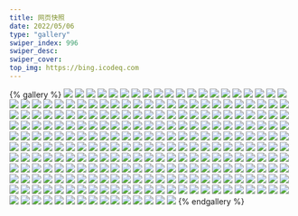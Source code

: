 ```yaml
---
title: 网页快照
date: 2022/05/06 
type: "gallery" 
swiper_index: 996
swiper_desc: 
swiper_cover: 
top_img: https://bing.icodeq.com 
---
```


{% gallery %}
![](https://alist.learnonly.xyz/d/!网页快照/time.run-us-west2.goorm.io/2022-08-29_21-57-43.png)
![](https://alist.learnonly.xyz/d/!网页快照/time.run-us-west2.goorm.io/2022-08-31_15-59-53.png)
![](https://alist.learnonly.xyz/d/!网页快照/time.run-us-west2.goorm.io/2022-08-31_09-57-21.png)
![](https://alist.learnonly.xyz/d/!网页快照/time.run-us-west2.goorm.io/2022-08-31_03-44-51.png)
![](https://alist.learnonly.xyz/d/!网页快照/time.run-us-west2.goorm.io/2022-08-30_13-39-40.png)
![](https://alist.learnonly.xyz/d/!网页快照/time.run-us-west2.goorm.io/2022-08-30_16-02-17.png)
![](https://alist.learnonly.xyz/d/!网页快照/time.run-us-west2.goorm.io/2022-08-29_09-59-49.png)
![](https://alist.learnonly.xyz/d/!网页快照/time.run-us-west2.goorm.io/2022-08-31_21-57-59.png)
![](https://alist.learnonly.xyz/d/!网页快照/time.run-us-west2.goorm.io/2022-08-30_21-57-23.png)
![](https://alist.learnonly.xyz/d/!网页快照/time.run-us-west2.goorm.io/2022-08-30_19-01-00.png)
![](https://alist.learnonly.xyz/d/!网页快照/time.run-us-west2.goorm.io/2022-08-31_19-02-09.png)
![](https://alist.learnonly.xyz/d/!网页快照/time.run-us-west2.goorm.io/2022-08-29_05-28-11.png)
![](https://alist.learnonly.xyz/d/!网页快照/time.run-us-west2.goorm.io/2022-08-31_05-23-09.png)
![](https://alist.learnonly.xyz/d/!网页快照/time.run-us-west2.goorm.io/2022-08-30_07-18-52.png)
![](https://alist.learnonly.xyz/d/!网页快照/time.run-us-west2.goorm.io/2022-08-30_05-26-21.png)
![](https://alist.learnonly.xyz/d/!网页快照/time.run-us-west2.goorm.io/2022-08-29_16-05-37.png)
![](https://alist.learnonly.xyz/d/!网页快照/time.run-us-west2.goorm.io/2022-08-31_07-31-28.png)
![](https://alist.learnonly.xyz/d/!网页快照/time.run-us-west2.goorm.io/2022-08-31_13-32-58.png)
![](https://alist.learnonly.xyz/d/!网页快照/time.run-us-west2.goorm.io/2022-08-30_03-33-51.png)
![](https://alist.learnonly.xyz/d/!网页快照/time.run-us-west2.goorm.io/2022-08-29_03-31-28.png)
![](https://alist.learnonly.xyz/d/!网页快照/vercel.pighog.repl.co/2022-08-31_19-01-39.png)
![](https://alist.learnonly.xyz/d/!网页快照/vercel.pighog.repl.co/2022-08-30_21-56-52.png)
![](https://alist.learnonly.xyz/d/!网页快照/vercel.pighog.repl.co/2022-08-30_16-01-35.png)
![](https://alist.learnonly.xyz/d/!网页快照/vercel.pighog.repl.co/2022-08-29_16-00-46.png)
![](https://alist.learnonly.xyz/d/!网页快照/vercel.pighog.repl.co/2022-08-31_15-59-03.png)
![](https://alist.learnonly.xyz/d/!网页快照/vercel.pighog.repl.co/2022-08-30_19-00-28.png)
![](https://alist.learnonly.xyz/d/!网页快照/vercel.pighog.repl.co/2022-08-29_05-25-33.png)
![](https://alist.learnonly.xyz/d/!网页快照/vercel.pighog.repl.co/2022-08-31_21-57-28.png)
![](https://alist.learnonly.xyz/d/!网页快照/vercel.pighog.repl.co/2022-08-29_03-30-51.png)
![](https://alist.learnonly.xyz/d/!网页快照/vercel.pighog.repl.co/2022-08-31_07-29-17.png)
![](https://alist.learnonly.xyz/d/!网页快照/vercel.pighog.repl.co/2022-08-31_13-32-19.png)
![](https://alist.learnonly.xyz/d/!网页快照/vercel.pighog.repl.co/2022-08-30_03-33-16.png)
![](https://alist.learnonly.xyz/d/!网页快照/vercel.pighog.repl.co/2022-08-30_05-25-48.png)
![](https://alist.learnonly.xyz/d/!网页快照/vercel.pighog.repl.co/2022-08-31_03-44-19.png)
![](https://alist.learnonly.xyz/d/!网页快照/vercel.pighog.repl.co/2022-08-30_07-18-24.png)
![](https://alist.learnonly.xyz/d/!网页快照/vercel.pighog.repl.co/2022-08-31_09-56-54.png)
![](https://alist.learnonly.xyz/d/!网页快照/vercel.pighog.repl.co/2022-08-29_09-59-17.png)
![](https://alist.learnonly.xyz/d/!网页快照/vercel.pighog.repl.co/2022-08-30_13-38-55.png)
![](https://alist.learnonly.xyz/d/!网页快照/vercel.pighog.repl.co/2022-08-29_21-57-15.png)
![](https://alist.learnonly.xyz/d/!网页快照/vercel.pighog.repl.co/2022-08-31_05-22-40.png)
![](https://alist.learnonly.xyz/d/!网页快照/alist.learnonly.xyz/2022-08-29_05-15-50.png)
![](https://alist.learnonly.xyz/d/!网页快照/alist.learnonly.xyz/2022-08-29_09-55-29.png)
![](https://alist.learnonly.xyz/d/!网页快照/alist.learnonly.xyz/2022-08-31_21-55-56.png)
![](https://alist.learnonly.xyz/d/!网页快照/alist.learnonly.xyz/2022-08-30_21-55-17.png)
![](https://alist.learnonly.xyz/d/!网页快照/alist.learnonly.xyz/2022-08-31_13-30-13.png)
![](https://alist.learnonly.xyz/d/!网页快照/alist.learnonly.xyz/2022-08-31_18-58-56.png)
![](https://alist.learnonly.xyz/d/!网页快照/alist.learnonly.xyz/2022-08-29_03-28-10.png)
![](https://alist.learnonly.xyz/d/!网页快照/alist.learnonly.xyz/2022-08-30_05-21-25.png)
![](https://alist.learnonly.xyz/d/!网页快照/alist.learnonly.xyz/2022-08-31_15-57-17.png)
![](https://alist.learnonly.xyz/d/!网页快照/alist.learnonly.xyz/2022-08-31_03-41-30.png)
![](https://alist.learnonly.xyz/d/!网页快照/alist.learnonly.xyz/2022-08-30_13-31-18.png)
![](https://alist.learnonly.xyz/d/!网页快照/alist.learnonly.xyz/2022-08-30_03-31-17.png)
![](https://alist.learnonly.xyz/d/!网页快照/alist.learnonly.xyz/2022-08-30_18-57-26.png)
![](https://alist.learnonly.xyz/d/!网页快照/alist.learnonly.xyz/2022-08-31_09-55-20.png)
![](https://alist.learnonly.xyz/d/!网页快照/alist.learnonly.xyz/2022-08-31_07-27-46.png)
![](https://alist.learnonly.xyz/d/!网页快照/alist.learnonly.xyz/2022-08-29_21-55-44.png)
![](https://alist.learnonly.xyz/d/!网页快照/alist.learnonly.xyz/2022-08-30_15-57-03.png)
![](https://alist.learnonly.xyz/d/!网页快照/alist.learnonly.xyz/2022-08-29_15-56-02.png)
![](https://alist.learnonly.xyz/d/!网页快照/alist.learnonly.xyz/2022-08-30_07-16-43.png)
![](https://alist.learnonly.xyz/d/!网页快照/alist.learnonly.xyz/2022-08-31_05-19-58.png)
![](https://alist.learnonly.xyz/d/!网页快照/img.pighog.repl.co/2022-08-30_21-55-51.png)
![](https://alist.learnonly.xyz/d/!网页快照/img.pighog.repl.co/2022-08-30_07-17-22.png)
![](https://alist.learnonly.xyz/d/!网页快照/img.pighog.repl.co/2022-08-29_21-56-21.png)
![](https://alist.learnonly.xyz/d/!网页快照/img.pighog.repl.co/2022-08-31_03-43-17.png)
![](https://alist.learnonly.xyz/d/!网页快照/img.pighog.repl.co/2022-08-31_13-30-59.png)
![](https://alist.learnonly.xyz/d/!网页快照/img.pighog.repl.co/2022-08-29_09-58-16.png)
![](https://alist.learnonly.xyz/d/!网页快照/img.pighog.repl.co/2022-08-30_05-25-03.png)
![](https://alist.learnonly.xyz/d/!网页快照/img.pighog.repl.co/2022-08-31_21-56-36.png)
![](https://alist.learnonly.xyz/d/!网页快照/img.pighog.repl.co/2022-08-31_15-58-02.png)
![](https://alist.learnonly.xyz/d/!网页快照/img.pighog.repl.co/2022-08-29_05-24-48.png)
![](https://alist.learnonly.xyz/d/!网页快照/img.pighog.repl.co/2022-08-30_03-31-57.png)
![](https://alist.learnonly.xyz/d/!网页快照/img.pighog.repl.co/2022-08-31_07-28-29.png)
![](https://alist.learnonly.xyz/d/!网页快照/img.pighog.repl.co/2022-08-30_16-00-45.png)
![](https://alist.learnonly.xyz/d/!网页快照/img.pighog.repl.co/2022-08-29_15-59-44.png)
![](https://alist.learnonly.xyz/d/!网页快照/img.pighog.repl.co/2022-08-29_03-28-51.png)
![](https://alist.learnonly.xyz/d/!网页快照/img.pighog.repl.co/2022-08-31_09-55-56.png)
![](https://alist.learnonly.xyz/d/!网页快照/img.pighog.repl.co/2022-08-31_18-59-35.png)
![](https://alist.learnonly.xyz/d/!网页快照/img.pighog.repl.co/2022-08-30_18-59-19.png)
![](https://alist.learnonly.xyz/d/!网页快照/img.pighog.repl.co/2022-08-30_13-37-54.png)
![](https://alist.learnonly.xyz/d/!网页快照/img.pighog.repl.co/2022-08-31_05-20-40.png)
![](https://alist.learnonly.xyz/d/!网页快照/one.pighog.repl.co/2022-08-30_03-33-09.png)
![](https://alist.learnonly.xyz/d/!网页快照/one.pighog.repl.co/2022-08-31_07-29-09.png)
![](https://alist.learnonly.xyz/d/!网页快照/one.pighog.repl.co/2022-08-30_16-01-28.png)
![](https://alist.learnonly.xyz/d/!网页快照/one.pighog.repl.co/2022-08-31_05-22-32.png)
![](https://alist.learnonly.xyz/d/!网页快照/one.pighog.repl.co/2022-08-30_05-25-40.png)
![](https://alist.learnonly.xyz/d/!网页快照/one.pighog.repl.co/2022-08-31_19-01-32.png)
![](https://alist.learnonly.xyz/d/!网页快照/one.pighog.repl.co/2022-08-29_03-30-44.png)
![](https://alist.learnonly.xyz/d/!网页快照/one.pighog.repl.co/2022-08-29_05-25-26.png)
![](https://alist.learnonly.xyz/d/!网页快照/one.pighog.repl.co/2022-08-31_13-32-11.png)
![](https://alist.learnonly.xyz/d/!网页快照/one.pighog.repl.co/2022-08-31_09-56-46.png)
![](https://alist.learnonly.xyz/d/!网页快照/one.pighog.repl.co/2022-08-30_13-38-48.png)
![](https://alist.learnonly.xyz/d/!网页快照/one.pighog.repl.co/2022-08-29_21-57-07.png)
![](https://alist.learnonly.xyz/d/!网页快照/one.pighog.repl.co/2022-08-31_15-58-56.png)
![](https://alist.learnonly.xyz/d/!网页快照/one.pighog.repl.co/2022-08-31_21-57-21.png)
![](https://alist.learnonly.xyz/d/!网页快照/one.pighog.repl.co/2022-08-31_03-44-12.png)
![](https://alist.learnonly.xyz/d/!网页快照/one.pighog.repl.co/2022-08-30_21-56-45.png)
![](https://alist.learnonly.xyz/d/!网页快照/one.pighog.repl.co/2022-08-29_09-59-10.png)
![](https://alist.learnonly.xyz/d/!网页快照/one.pighog.repl.co/2022-08-29_16-00-39.png)
![](https://alist.learnonly.xyz/d/!网页快照/one.pighog.repl.co/2022-08-30_19-00-21.png)
![](https://alist.learnonly.xyz/d/!网页快照/one.pighog.repl.co/2022-08-30_07-18-17.png)
![](https://alist.learnonly.xyz/d/!网页快照/todo.learnonly.xyz/2022-08-30_19-02-11.png)
![](https://alist.learnonly.xyz/d/!网页快照/todo.learnonly.xyz/2022-08-29_16-09-22.png)
![](https://alist.learnonly.xyz/d/!网页快照/todo.learnonly.xyz/2022-08-30_07-24-00.png)
![](https://alist.learnonly.xyz/d/!网页快照/todo.learnonly.xyz/2022-08-31_16-00-36.png)
![](https://alist.learnonly.xyz/d/!网页快照/todo.learnonly.xyz/2022-08-31_03-46-26.png)
![](https://alist.learnonly.xyz/d/!网页快照/todo.learnonly.xyz/2022-08-30_05-37-20.png)
![](https://alist.learnonly.xyz/d/!网页快照/todo.learnonly.xyz/2022-08-29_03-33-13.png)
![](https://alist.learnonly.xyz/d/!网页快照/todo.learnonly.xyz/2022-08-31_16-00-26.png)
![](https://alist.learnonly.xyz/d/!网页快照/todo.learnonly.xyz/2022-08-29_16-09-33.png)
![](https://alist.learnonly.xyz/d/!网页快照/todo.learnonly.xyz/2022-08-29_10-04-01.png)
![](https://alist.learnonly.xyz/d/!网页快照/todo.learnonly.xyz/2022-08-30_07-22-14.png)
![](https://alist.learnonly.xyz/d/!网页快照/todo.learnonly.xyz/2022-08-31_09-58-05.png)
![](https://alist.learnonly.xyz/d/!网页快照/todo.learnonly.xyz/2022-08-31_19-04-33.png)
![](https://alist.learnonly.xyz/d/!网页快照/todo.learnonly.xyz/2022-08-31_03-46-36.png)
![](https://alist.learnonly.xyz/d/!网页快照/todo.learnonly.xyz/2022-08-29_03-33-24.png)
![](https://alist.learnonly.xyz/d/!网页快照/todo.learnonly.xyz/2022-08-30_13-44-21.png)
![](https://alist.learnonly.xyz/d/!网页快照/todo.learnonly.xyz/2022-08-31_13-33-34.png)
![](https://alist.learnonly.xyz/d/!网页快照/todo.learnonly.xyz/2022-08-31_05-23-45.png)
![](https://alist.learnonly.xyz/d/!网页快照/todo.learnonly.xyz/2022-08-31_05-23-55.png)
![](https://alist.learnonly.xyz/d/!网页快照/todo.learnonly.xyz/2022-08-29_22-01-06.png)
![](https://alist.learnonly.xyz/d/!网页快照/todo.learnonly.xyz/2022-08-31_07-32-40.png)
![](https://alist.learnonly.xyz/d/!网页快照/todo.learnonly.xyz/2022-08-30_13-42-46.png)
![](https://alist.learnonly.xyz/d/!网页快照/todo.learnonly.xyz/2022-08-30_05-40-07.png)
![](https://alist.learnonly.xyz/d/!网页快照/todo.learnonly.xyz/2022-08-31_13-33-45.png)
![](https://alist.learnonly.xyz/d/!网页快照/todo.learnonly.xyz/2022-08-30_19-02-00.png)
![](https://alist.learnonly.xyz/d/!网页快照/todo.learnonly.xyz/2022-08-30_03-38-56.png)
![](https://alist.learnonly.xyz/d/!网页快照/todo.learnonly.xyz/2022-08-30_03-41-42.png)
![](https://alist.learnonly.xyz/d/!网页快照/todo.learnonly.xyz/2022-08-29_22-01-17.png)
![](https://alist.learnonly.xyz/d/!网页快照/todo.learnonly.xyz/2022-08-30_21-58-09.png)
![](https://alist.learnonly.xyz/d/!网页快照/todo.learnonly.xyz/2022-08-31_21-59-55.png)
![](https://alist.learnonly.xyz/d/!网页快照/todo.learnonly.xyz/2022-08-31_09-57-54.png)
![](https://alist.learnonly.xyz/d/!网页快照/todo.learnonly.xyz/2022-08-30_21-57-58.png)
![](https://alist.learnonly.xyz/d/!网页快照/todo.learnonly.xyz/2022-08-29_05-33-17.png)
![](https://alist.learnonly.xyz/d/!网页快照/todo.learnonly.xyz/2022-08-31_07-32-29.png)
![](https://alist.learnonly.xyz/d/!网页快照/todo.learnonly.xyz/2022-08-30_16-07-08.png)
![](https://alist.learnonly.xyz/d/!网页快照/todo.learnonly.xyz/2022-08-30_16-07-18.png)
![](https://alist.learnonly.xyz/d/!网页快照/todo.learnonly.xyz/2022-08-31_19-04-45.png)
![](https://alist.learnonly.xyz/d/!网页快照/todo.learnonly.xyz/2022-08-29_10-05-48.png)
![](https://alist.learnonly.xyz/d/!网页快照/todo.learnonly.xyz/2022-08-31_21-59-25.png)
![](https://alist.learnonly.xyz/d/!网页快照/todo.learnonly.xyz/2022-08-29_05-31-31.png)
![](https://alist.learnonly.xyz/d/!网页快照/space.bilibili.com/2022-08-31_09-55-30.png)
![](https://alist.learnonly.xyz/d/!网页快照/space.bilibili.com/2022-08-29_09-57-50.png)
![](https://alist.learnonly.xyz/d/!网页快照/space.bilibili.com/2022-08-30_03-31-31.png)
![](https://alist.learnonly.xyz/d/!网页快照/space.bilibili.com/2022-08-30_05-21-37.png)
![](https://alist.learnonly.xyz/d/!网页快照/space.bilibili.com/2022-08-31_05-20-11.png)
![](https://alist.learnonly.xyz/d/!网页快照/space.bilibili.com/2022-08-30_21-55-26.png)
![](https://alist.learnonly.xyz/d/!网页快照/space.bilibili.com/2022-08-31_07-28-01.png)
![](https://alist.learnonly.xyz/d/!网页快照/space.bilibili.com/2022-08-29_21-55-55.png)
![](https://alist.learnonly.xyz/d/!网页快照/space.bilibili.com/2022-08-29_15-56-15.png)
![](https://alist.learnonly.xyz/d/!网页快照/space.bilibili.com/2022-08-29_05-16-06.png)
![](https://alist.learnonly.xyz/d/!网页快照/space.bilibili.com/2022-08-30_13-31-32.png)
![](https://alist.learnonly.xyz/d/!网页快照/space.bilibili.com/2022-08-30_07-16-56.png)
![](https://alist.learnonly.xyz/d/!网页快照/space.bilibili.com/2022-08-31_21-56-09.png)
![](https://alist.learnonly.xyz/d/!网页快照/space.bilibili.com/2022-08-31_18-59-09.png)
![](https://alist.learnonly.xyz/d/!网页快照/space.bilibili.com/2022-08-31_13-30-31.png)
![](https://alist.learnonly.xyz/d/!网页快照/space.bilibili.com/2022-08-30_18-57-40.png)
![](https://alist.learnonly.xyz/d/!网页快照/space.bilibili.com/2022-08-29_03-28-23.png)
![](https://alist.learnonly.xyz/d/!网页快照/space.bilibili.com/2022-08-31_15-57-35.png)
![](https://alist.learnonly.xyz/d/!网页快照/space.bilibili.com/2022-08-31_03-41-42.png)
![](https://alist.learnonly.xyz/d/!网页快照/space.bilibili.com/2022-08-30_15-57-18.png)
![](https://alist.learnonly.xyz/d/!网页快照/read.learnonly.xyz/2022-08-29_16-08-02.png)
![](https://alist.learnonly.xyz/d/!网页快照/read.learnonly.xyz/2022-08-31_05-23-21.png)
![](https://alist.learnonly.xyz/d/!网页快照/read.learnonly.xyz/2022-08-31_09-57-31.png)
![](https://alist.learnonly.xyz/d/!网页快照/read.learnonly.xyz/2022-08-30_19-01-24.png)
![](https://alist.learnonly.xyz/d/!网页快照/read.learnonly.xyz/2022-08-31_13-33-08.png)
![](https://alist.learnonly.xyz/d/!网页快照/read.learnonly.xyz/2022-08-31_21-58-10.png)
![](https://alist.learnonly.xyz/d/!网页快照/read.learnonly.xyz/2022-08-31_16-00-03.png)
![](https://alist.learnonly.xyz/d/!网页快照/read.learnonly.xyz/2022-08-30_16-03-26.png)
![](https://alist.learnonly.xyz/d/!网页快照/read.learnonly.xyz/2022-08-31_03-45-02.png)
![](https://alist.learnonly.xyz/d/!网页快照/read.learnonly.xyz/2022-08-29_21-58-08.png)
![](https://alist.learnonly.xyz/d/!网页快照/read.learnonly.xyz/2022-08-30_03-34-15.png)
![](https://alist.learnonly.xyz/d/!网页快照/read.learnonly.xyz/2022-08-30_13-42-04.png)
![](https://alist.learnonly.xyz/d/!网页快照/read.learnonly.xyz/2022-08-29_10-01-05.png)
![](https://alist.learnonly.xyz/d/!网页快照/read.learnonly.xyz/2022-08-30_07-19-17.png)
![](https://alist.learnonly.xyz/d/!网页快照/read.learnonly.xyz/2022-08-29_03-31-53.png)
![](https://alist.learnonly.xyz/d/!网页快照/read.learnonly.xyz/2022-08-31_19-04-10.png)
![](https://alist.learnonly.xyz/d/!网页快照/read.learnonly.xyz/2022-08-31_07-31-51.png)
![](https://alist.learnonly.xyz/d/!网页快照/read.learnonly.xyz/2022-08-29_05-28-35.png)
![](https://alist.learnonly.xyz/d/!网页快照/read.learnonly.xyz/2022-08-30_21-57-35.png)
![](https://alist.learnonly.xyz/d/!网页快照/read.learnonly.xyz/2022-08-30_05-30-44.png)
![](https://alist.learnonly.xyz/d/!网页快照/docs.learnonly.xyz/2022-08-29_16-09-10.png)
![](https://alist.learnonly.xyz/d/!网页快照/docs.learnonly.xyz/2022-08-30_16-06-57.png)
![](https://alist.learnonly.xyz/d/!网页快照/docs.learnonly.xyz/2022-08-29_05-29-44.png)
![](https://alist.learnonly.xyz/d/!网页快照/docs.learnonly.xyz/2022-08-30_19-01-48.png)
![](https://alist.learnonly.xyz/d/!网页快照/docs.learnonly.xyz/2022-08-31_13-33-22.png)
![](https://alist.learnonly.xyz/d/!网页快照/docs.learnonly.xyz/2022-08-31_16-00-15.png)
![](https://alist.learnonly.xyz/d/!网页快照/docs.learnonly.xyz/2022-08-31_05-23-32.png)
![](https://alist.learnonly.xyz/d/!网页快照/docs.learnonly.xyz/2022-08-29_22-00-55.png)
![](https://alist.learnonly.xyz/d/!网页快照/docs.learnonly.xyz/2022-08-30_07-20-28.png)
![](https://alist.learnonly.xyz/d/!网页快照/docs.learnonly.xyz/2022-08-31_19-04-21.png)
![](https://alist.learnonly.xyz/d/!网页快照/docs.learnonly.xyz/2022-08-30_05-35-08.png)
![](https://alist.learnonly.xyz/d/!网页快照/docs.learnonly.xyz/2022-08-31_09-57-42.png)
![](https://alist.learnonly.xyz/d/!网页快照/docs.learnonly.xyz/2022-08-31_03-46-10.png)
![](https://alist.learnonly.xyz/d/!网页快照/docs.learnonly.xyz/2022-08-31_21-59-18.png)
![](https://alist.learnonly.xyz/d/!网页快照/docs.learnonly.xyz/2022-08-30_21-57-47.png)
![](https://alist.learnonly.xyz/d/!网页快照/docs.learnonly.xyz/2022-08-29_03-33-01.png)
![](https://alist.learnonly.xyz/d/!网页快照/docs.learnonly.xyz/2022-08-29_10-02-15.png)
![](https://alist.learnonly.xyz/d/!网页快照/docs.learnonly.xyz/2022-08-30_03-35-22.png)
![](https://alist.learnonly.xyz/d/!网页快照/docs.learnonly.xyz/2022-08-30_13-42-28.png)
![](https://alist.learnonly.xyz/d/!网页快照/docs.learnonly.xyz/2022-08-31_07-32-16.png)
![](https://alist.learnonly.xyz/d/!网页快照/news.pigp.repl.co/2022-08-31_13-32-50.png)
![](https://alist.learnonly.xyz/d/!网页快照/news.pigp.repl.co/2022-08-30_07-18-45.png)
![](https://alist.learnonly.xyz/d/!网页快照/news.pigp.repl.co/2022-08-30_19-00-52.png)
![](https://alist.learnonly.xyz/d/!网页快照/news.pigp.repl.co/2022-08-31_19-02-02.png)
![](https://alist.learnonly.xyz/d/!网页快照/news.pigp.repl.co/2022-08-31_21-57-51.png)
![](https://alist.learnonly.xyz/d/!网页快照/news.pigp.repl.co/2022-08-30_16-02-09.png)
![](https://alist.learnonly.xyz/d/!网页快照/news.pigp.repl.co/2022-08-31_03-44-42.png)
![](https://alist.learnonly.xyz/d/!网页快照/news.pigp.repl.co/2022-08-29_09-59-41.png)
![](https://alist.learnonly.xyz/d/!网页快照/news.pigp.repl.co/2022-08-30_03-33-43.png)
![](https://alist.learnonly.xyz/d/!网页快照/news.pigp.repl.co/2022-08-30_13-39-32.png)
![](https://alist.learnonly.xyz/d/!网页快照/news.pigp.repl.co/2022-08-31_07-31-20.png)
![](https://alist.learnonly.xyz/d/!网页快照/news.pigp.repl.co/2022-08-31_09-57-13.png)
![](https://alist.learnonly.xyz/d/!网页快照/news.pigp.repl.co/2022-08-30_05-26-13.png)
![](https://alist.learnonly.xyz/d/!网页快照/news.pigp.repl.co/2022-08-31_15-59-45.png)
![](https://alist.learnonly.xyz/d/!网页快照/news.pigp.repl.co/2022-08-29_05-28-03.png)
![](https://alist.learnonly.xyz/d/!网页快照/news.pigp.repl.co/2022-08-30_21-57-15.png)
![](https://alist.learnonly.xyz/d/!网页快照/news.pigp.repl.co/2022-08-31_05-23-01.png)
![](https://alist.learnonly.xyz/d/!网页快照/news.pigp.repl.co/2022-08-29_03-31-20.png)
![](https://alist.learnonly.xyz/d/!网页快照/news.pigp.repl.co/2022-08-29_21-57-36.png)
![](https://alist.learnonly.xyz/d/!网页快照/news.pigp.repl.co/2022-08-29_16-05-30.png)
![](https://alist.learnonly.xyz/d/!网页快照/pighog.vercel.app/2022-08-30_03-31-47.png)
![](https://alist.learnonly.xyz/d/!网页快照/pighog.vercel.app/2022-08-30_05-24-53.png)
![](https://alist.learnonly.xyz/d/!网页快照/pighog.vercel.app/2022-08-30_07-17-12.png)
![](https://alist.learnonly.xyz/d/!网页快照/pighog.vercel.app/2022-08-31_15-57-52.png)
![](https://alist.learnonly.xyz/d/!网页快照/pighog.vercel.app/2022-08-30_13-34-47.png)
![](https://alist.learnonly.xyz/d/!网页快照/pighog.vercel.app/2022-08-29_15-59-31.png)
![](https://alist.learnonly.xyz/d/!网页快照/pighog.vercel.app/2022-08-31_05-20-29.png)
![](https://alist.learnonly.xyz/d/!网页快照/pighog.vercel.app/2022-08-30_16-00-35.png)
![](https://alist.learnonly.xyz/d/!网页快照/pighog.vercel.app/2022-08-31_13-30-48.png)
![](https://alist.learnonly.xyz/d/!网页快照/pighog.vercel.app/2022-08-29_03-28-40.png)
![](https://alist.learnonly.xyz/d/!网页快照/pighog.vercel.app/2022-08-31_21-56-25.png)
![](https://alist.learnonly.xyz/d/!网页快照/pighog.vercel.app/2022-08-31_18-59-26.png)
![](https://alist.learnonly.xyz/d/!网页快照/pighog.vercel.app/2022-08-31_09-55-47.png)
![](https://alist.learnonly.xyz/d/!网页快照/pighog.vercel.app/2022-08-30_18-57-56.png)
![](https://alist.learnonly.xyz/d/!网页快照/pighog.vercel.app/2022-08-29_09-58-07.png)
![](https://alist.learnonly.xyz/d/!网页快照/pighog.vercel.app/2022-08-29_21-56-11.png)
![](https://alist.learnonly.xyz/d/!网页快照/pighog.vercel.app/2022-08-31_07-28-20.png)
![](https://alist.learnonly.xyz/d/!网页快照/pighog.vercel.app/2022-08-30_21-55-42.png)
![](https://alist.learnonly.xyz/d/!网页快照/pighog.vercel.app/2022-08-29_05-20-23.png)
![](https://alist.learnonly.xyz/d/!网页快照/pighog.vercel.app/2022-08-31_03-42-00.png)
![](https://alist.learnonly.xyz/d/!网页快照/blog.learnonly.xyz/2022-08-30_15-57-27.png)
![](https://alist.learnonly.xyz/d/!网页快照/blog.learnonly.xyz/2022-08-29_09-57-59.png)
![](https://alist.learnonly.xyz/d/!网页快照/blog.learnonly.xyz/2022-08-30_18-57-49.png)
![](https://alist.learnonly.xyz/d/!网页快照/blog.learnonly.xyz/2022-08-29_15-56-23.png)
![](https://alist.learnonly.xyz/d/!网页快照/blog.learnonly.xyz/2022-08-30_03-31-39.png)
![](https://alist.learnonly.xyz/d/!网页快照/blog.learnonly.xyz/2022-08-30_07-17-05.png)
![](https://alist.learnonly.xyz/d/!网页快照/blog.learnonly.xyz/2022-08-31_13-30-41.png)
![](https://alist.learnonly.xyz/d/!网页快照/blog.learnonly.xyz/2022-08-29_05-17-17.png)
![](https://alist.learnonly.xyz/d/!网页快照/blog.learnonly.xyz/2022-08-31_05-20-21.png)
![](https://alist.learnonly.xyz/d/!网页快照/blog.learnonly.xyz/2022-08-30_13-31-40.png)
![](https://alist.learnonly.xyz/d/!网页快照/blog.learnonly.xyz/2022-08-29_21-56-04.png)
![](https://alist.learnonly.xyz/d/!网页快照/blog.learnonly.xyz/2022-08-31_07-28-11.png)
![](https://alist.learnonly.xyz/d/!网页快照/blog.learnonly.xyz/2022-08-31_09-55-39.png)
![](https://alist.learnonly.xyz/d/!网页快照/blog.learnonly.xyz/2022-08-29_03-28-32.png)
![](https://alist.learnonly.xyz/d/!网页快照/blog.learnonly.xyz/2022-08-31_15-57-45.png)
![](https://alist.learnonly.xyz/d/!网页快照/blog.learnonly.xyz/2022-08-31_21-56-18.png)
![](https://alist.learnonly.xyz/d/!网页快照/blog.learnonly.xyz/2022-08-30_21-55-35.png)
![](https://alist.learnonly.xyz/d/!网页快照/blog.learnonly.xyz/2022-08-31_18-59-19.png)
![](https://alist.learnonly.xyz/d/!网页快照/blog.learnonly.xyz/2022-08-31_03-41-52.png)
![](https://alist.learnonly.xyz/d/!网页快照/blog.learnonly.xyz/2022-08-30_05-24-46.png)
{% endgallery %}
